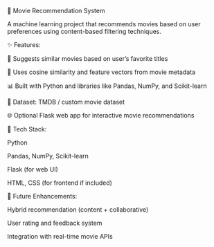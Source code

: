 🎥 Movie Recommendation System

A machine learning project that recommends movies based on user preferences using content-based filtering techniques.

✨ Features:

🎯 Suggests similar movies based on user’s favorite titles

🧠 Uses cosine similarity and feature vectors from movie metadata

📊 Built with Python and libraries like Pandas, NumPy, and Scikit-learn

💾 Dataset: TMDB / custom movie dataset

🌐 Optional Flask web app for interactive movie recommendations

🔧 Tech Stack:

Python

Pandas, NumPy, Scikit-learn

Flask (for web UI)

HTML, CSS (for frontend if included)

🚀 Future Enhancements:

Hybrid recommendation (content + collaborative)

User rating and feedback system

Integration with real-time movie APIs
